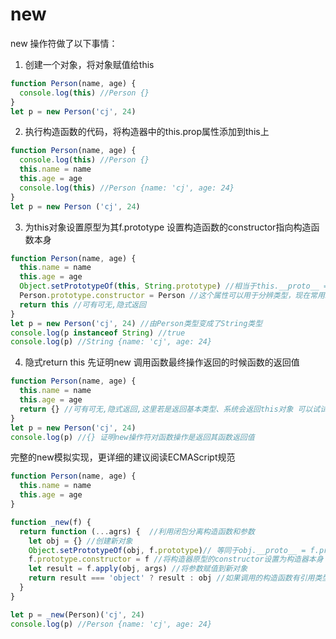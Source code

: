 # new
new 操作符做了以下事情：

1. 创建一个对象，将对象赋值给this
```js
function Person(name, age) {
  console.log(this) //Person {}
}
let p = new Person('cj', 24) 
```
2. 执行构造函数的代码，将构造器中的this.prop属性添加到this上
```js
function Person(name, age) {
  console.log(this) //Person {}
  this.name = name
  this.age = age
  console.log(this) //Person {name: 'cj', age: 24}
}
let p = new Person ('cj', 24)
```
3. 为this对象设置原型为其f.prototype 设置构造函数的constructor指向构造函数本身
```js
function Person(name, age) {
  this.name = name
  this.age = age
  Object.setPrototypeOf(this, String.prototype) //相当于this.__proto__ = String.prototype
  Person.prototype.constructor = Person //这个属性可以用于分辨类型，现在常用instanceof 来鉴别原型
  return this //可有可无,隐式返回
}
let p = new Person('cj', 24) //由Person类型变成了String类型
console.log(p instanceof String) //true
console.log(p) //String {name: 'cj', age: 24}
```
4. 隐式return this
先证明new 调用函数最终操作返回的时候函数的返回值
```js
function Person(name, age) {
  this.name = name
  this.age = age
  return {} //可有可无,隐式返回,这里若是返回基本类型、系统会返回this对象 可以试试 return null
}
let p = new Person('cj', 24)
console.log(p) //{} 证明new操作符对函数操作是返回其函数返回值
```

完整的new模拟实现，更详细的建议阅读ECMAScript规范
```js
function Person(name, age) {
  this.name = name
  this.age = age
}

function _new(f) {
  return function (...agrs) {  //利用闭包分离构造函数和参数
    let obj = {} //创建新对象
    Object.setPrototypeOf(obj, f.prototype)// 等同于obj.__proto__ = f.prototype 赋予新对象原型
    f.prototype.constructor = f //将构造器原型的constructor设置为构造器本身
    let result = f.apply(obj, args) //将参数赋值到新对象
    return result === 'object' ? result : obj //如果调用的构造函数有引用类型的返回值则返回其返回值，否则返回新对象
  }
}

let p = _new(Person)('cj', 24)
console.log(p) //Person {name: 'cj', age: 24}
```
